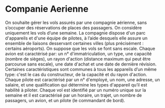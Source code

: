 # Companie Aerienne

On souhaite gérer les vols assurés par une compagnie aérienne, sans s’occuper des réservations de places des passagers. On considère uniquement les vols d’une semaine. La compagnie dispose d'un parc d'appareils et d'une équipe de pilotes, à l’aide desquels elle assure un ensemble de liaisons desservant certaines villes (plus précisément : certains aéroports). On suppose que les vols se font sans escale.
Chaque avion est caractérisé par: un n° d'immatriculation, un type, une capacité (nombre de sièges), un rayon d'action (distance maximum qui peut être parcourue sans escale), une date d'achat et une date de dernière révision.
Certaines caractéristiques sont communes à tous les appareils d’un même type: c'est le cas du constructeur, de la capacité et du rayon d'action.
Chaque pilote est caractérisé par un n° d'employé, un nom, une adresse, un salaire, et une qualification qui détermine les types d'appareil qu’il est habilité à piloter.
Chaque vol est identifié par un numéro unique sur la semaine et il est caractérisé par un horaire, un trajet, un nombre de passagers, un avion, et un pilote (le commandant de bord).
